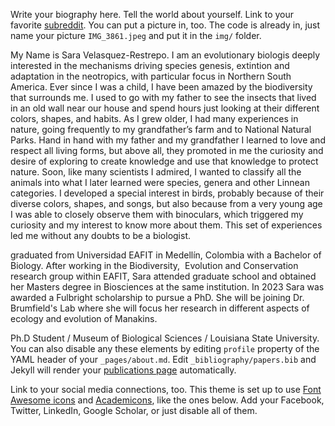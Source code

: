 Write your biography here. Tell the world about yourself. Link to your favorite [subreddit](http://reddit.com). You can put a picture in, too. The code is already in, just name your picture `IMG_3861.jpeg` and put it in the `img/` folder.

My Name is Sara Velasquez-Restrepo. I am an evolutionary biologis deeply interested in the mechanisms driving species genesis, extintion and adaptation in the neotropics, with particular focus in Northern South America. Ever since I was a child, I have been amazed by the biodiversity that surrounds me. I used to go with my father to see the insects that lived in an old wall near our house and spend hours just looking at their different colors, shapes, and habits. As I grew older, I had many experiences in nature, going frequently to my grandfather’s farm and to National Natural Parks. Hand in hand with my father and my grandfather I learned to love and respect all living forms, but above all, they promoted in me the curiosity and desire of exploring to create knowledge and use that knowledge to protect nature. Soon, like many scientists I admired, I wanted to classify all the animals into what I later learned were species, genera and other Linnean categories. I developed a special interest in birds, probably because of their diverse colors, shapes, and songs, but also because from a very young age I was able to closely observe them with binoculars, which triggered my curiosity and my interest to know more about them. This set of experiences led me without any doubts to be a biologist.

 graduated from Universidad EAFIT in Medellín, Colombia with a Bachelor of  Biology. After working in the Biodiversity,  Evolution and Conservation research group within EAFIT, Sara attended graduate school and obtained her Masters degree in Biosciences at the same institution. In 2023 Sara was awarded a Fulbright scholarship to pursue a PhD. She will be joining Dr. Brumfield's Lab where she will focus her research in different aspects of ecology and evolution of Manakins. 

Ph.D Student  / Museum of Biological Sciences / Louisiana State University. You can also disable any these elements by editing `profile` property of the YAML header of your `_pages/about.md`. Edit `_bibliography/papers.bib` and Jekyll will render your [publications page](/al-folio/publications/) automatically.

Link to your social media connections, too. This theme is set up to use [Font Awesome icons](https://fontawesome.com/) and [Academicons](https://jpswalsh.github.io/academicons/), like the ones below. Add your Facebook, Twitter, LinkedIn, Google Scholar, or just disable all of them.
